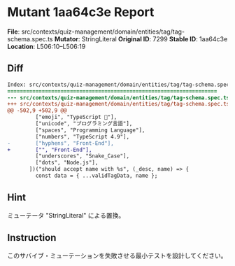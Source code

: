 # Mutant 1aa64c3e Report

**File**: src/contexts/quiz-management/domain/entities/tag/tag-schema.spec.ts
**Mutator**: StringLiteral
**Original ID**: 7299
**Stable ID**: 1aa64c3e
**Location**: L506:10–L506:19

## Diff

```diff
Index: src/contexts/quiz-management/domain/entities/tag/tag-schema.spec.ts
===================================================================
--- src/contexts/quiz-management/domain/entities/tag/tag-schema.spec.ts	original
+++ src/contexts/quiz-management/domain/entities/tag/tag-schema.spec.ts	mutated #7299
@@ -502,9 +502,9 @@
         ["emoji", "TypeScript 🚀"],
         ["unicode", "プログラミング言語"],
         ["spaces", "Programming Language"],
         ["numbers", "TypeScript 4.9"],
-        ["hyphens", "Front-End"],
+        ["", "Front-End"],
         ["underscores", "Snake_Case"],
         ["dots", "Node.js"],
       ])("should accept name with %s", (_desc, name) => {
         const data = { ...validTagData, name };
```

## Hint

ミューテータ "StringLiteral" による置換。

## Instruction

このサバイブ・ミューテーションを失敗させる最小テストを設計してください。
